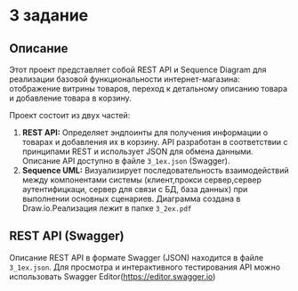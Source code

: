 # 3 задание
## Описание

Этот проект представляет собой REST API и Sequence Diagram для реализации базовой функциональности интернет-магазина: 
отображение витрины товаров, переход к детальному описанию товара и добавление товара в корзину.

Проект состоит из двух частей:

1.  **REST API:** Определяет эндпоинты для получения информации о товарах и добавления их в корзину.
   API разработан в соответствии с принципами REST и использует JSON для обмена данными.
   Описание API доступно в файле `3_1ex.json` (Swagger).
3.  **Sequence UML:** Визуализирует последовательность взаимодействий между компонентами системы (клиент,прокси сервер,сервер аутентифицкаци,
сервер для связи с БД, база данных) при выполнении основных сценариев. Диаграмма создана в Draw.io.Реализация лежит в папке `3_2ex.pdf`

## REST API (Swagger)
Описание REST API в формате Swagger (JSON) находится в файле `3_1ex.json`. 
Для просмотра и интерактивного тестирования API можно использовать Swagger Editor(https://editor.swagger.io)
